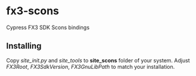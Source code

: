 # fx3-scons
Cypress FX3 SDK Scons bindings

## Installing
Copy *site_init.py* and *site_tools* to **site_scons** folder of your system.
Adjust *FX3Root*, *FX3SdkVersion*, *FX3GnuLibPath* to match your installation.
